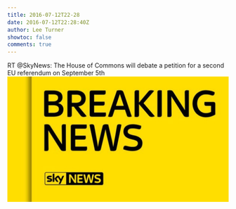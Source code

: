 ```yaml
---
title: 2016-07-12T22-28
date: 2016-07-12T22:28:40Z
author: Lee Turner
showtoc: false
comments: true
---
```


RT @SkyNews: The House of Commons will debate a petition for a second EU referendum on September 5th ![](/img/x//752993101615140864-CnK0zycWYAAKCtP.jpg)


